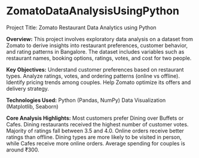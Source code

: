 # ZomatoDataAnalysisUsingPython
Project Title: Zomato Restaurant Data Analytics using Python

**Overview:**
This project involves exploratory data analysis on a dataset from Zomato to derive insights into restaurant preferences, customer behavior, and rating patterns in Bangalore. The dataset includes variables such as restaurant names, booking options, ratings, votes, and cost for two people.

**Key Objectives:**
Understand customer preferences based on restaurant types.
Analyze ratings, votes, and ordering patterns (online vs offline).
Identify pricing trends among couples.
Help Zomato optimize its offers and delivery strategy.

**Technologies Used:**
Python (Pandas, NumPy)
Data Visualization (Matplotlib, Seaborn)

**Core Analysis Highlights:**
Most customers prefer Dining over Buffets or Cafes.
Dining restaurants received the highest number of customer votes.
Majority of ratings fall between 3.5 and 4.0.
Online orders receive better ratings than offline.
Dining types are more likely to be visited in person, while Cafes receive more online orders.
Average spending for couples is around ₹300.
